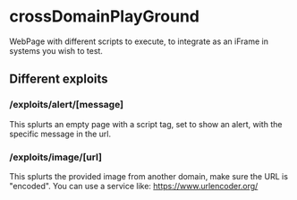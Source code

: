 # crossDomainPlayGround
 WebPage with different scripts to execute, to integrate as an iFrame in systems you wish to test.

## Different exploits
 ### /exploits/alert/[message]
This splurts an empty page with a script tag, set to show an alert, with the specific message in the url.
 ### /exploits/image/[url]
This splurts the provided image from another domain, make sure the URL is "encoded". You can use a service like: https://www.urlencoder.org/